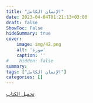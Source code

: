 ```yaml
---
title: "الإنسان الكامل"
date: 2023-04-04T01:21:13+03:00
draft: false
ShowToc: False
hideSummary: true
cover:
    image: img/42.png
    alt: 'صورة'
    caption: ''
#    hidden: false
summary: 
tags: ["الإنسان الكامل"]
categories: []
---
```

[تحميل الكتاب](./../../books/42.pdf)

